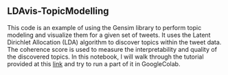 ## LDAvis-TopicModelling

This code is an example of using the Gensim library to perform topic modeling and visualize them for a given set of tweets. It uses the Latent Dirichlet Allocation (LDA) algorithm to discover topics within the tweet data. The coherence score is used to measure the interpretability and quality of the discovered topics.
In this notebook, I will walk through the tutorial provided at this [link](https://neptune.ai/blog/pyldavis-topic-modelling-exploration-tool-that-every-nlp-data-scientist-should-know) and try to run a part of it in GoogleColab.

